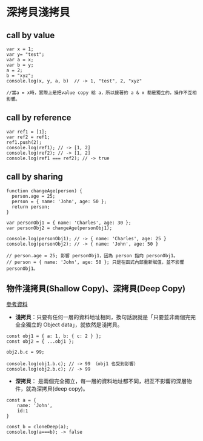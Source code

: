 # 深拷貝淺拷貝

## call by value

```
var x = 1;
var y= "test";
var a = x;
var b = y;
a = 2;
b = "xyz";
console.log(x, y, a, b)  // -> 1, "test", 2, "xyz"

//當a = x時，實際上是把value copy 給 a，所以接著的 a & x 都是獨立的，操作不互相影響。
```

## call by reference

```
var ref1 = [1];
var ref2 = ref1;
ref1.push(2);
console.log(ref1); // -> [1, 2]
console.log(ref2); // -> [1, 2]
console.log(ref1 === ref2); // -> true
```

## call by sharing

```
function changeAge(person) {
  person.age = 25;
  person = { name: 'John', age: 50 };
  return person;
}

var personObj1 = { name: 'Charles', age: 30 };
var personObj2 = changeAge(personObj1);

console.log(personObj1); // -> { name: 'Charles', age: 25 }
console.log(personObj2); // -> { name: 'John', age: 50 }

// person.age = 25; 影響 personObj1，因為 person 指向 personObj1。
// person = { name: 'John', age: 50 }; 只是在函式內部重新賦值，並不影響 personObj1。
```

## 物件淺拷貝(Shallow Copy)、深拷貝(Deep Copy)

[參考資料](https://www.programfarmer.com/articles/2021/javascript-shallow-copy-deep-copy)

- **淺拷貝**：只要有任何一層的資料地址相同，換句話說就是「只要並非兩個完完全全獨立的 Object data」，就依然是淺拷貝。

```
const obj1 = { a: 1, b: { c: 2 } };
const obj2 = { ...obj1 };

obj2.b.c = 99;

console.log(obj1.b.c); // -> 99 （obj1 也受到影響）
console.log(obj2.b.c); // -> 99
```

- **深拷貝**： 是兩個完全獨立，每一層的資料地址都不同，相互不影響的深層物件，就為深拷貝(deep copy)。

```
const a = {
    name: 'John',
    id:1
}

const b = cloneDeep(a);
console.log(a===b); -> false
```
